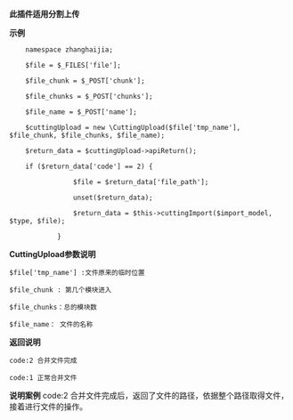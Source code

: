 **此插件适用分割上传**

**示例**

        namespace zhanghaijia;

        $file = $_FILES['file'];

        $file_chunk = $_POST['chunk'];
        
        $file_chunks = $_POST['chunks'];
        
        $file_name = $_POST['name'];
        
        $cuttingUpload = new \CuttingUpload($file['tmp_name'], $file_chunk, $file_chunks, $file_name);
       
        $return_data = $cuttingUpload->apiReturn();
        
        if ($return_data['code'] == 2) {
        
                    $file = $return_data['file_path'];
                    
                    unset($return_data);
                    
                    $return_data = $this->cuttingImport($import_model, $type, $file);
               
                }

**CuttingUpload参数说明**

    $file['tmp_name'] :文件原来的临时位置

    $file_chunk : 第几个模块进入
 
    $file_chunks：总的模块数

    $file_name： 文件的名称

**返回说明**

    code:2 合并文件完成

    code:1 正常合并文件

**说明案例**
    code:2  合并文件完成后，返回了文件的路径，依据整个路径取得文件，接着进行文件的操作。
